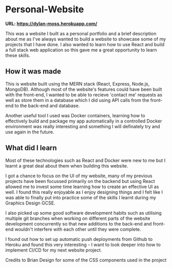 # Personal-Website

**URL: https://dylan-moss.herokuapp.com/**

This was a website I built as a personal portfolio and a brief description about me as I've always wanted to build a website to showcase some of my projects that I have done. I also wanted to learn how to use React and build a full stack web application so this gave me a great opportunity to learn these skills.

## How it was made

This is website built using the MERN stack (React, Express, Node.js, MongoDB). Although most of the website's features could have been built with the front-end, I wanted to be able to recieve 'contact me' requests as well as store them in a database which I did using API calls from the front-end to the back-end and database. 

Another useful tool I used was Docker containers, learning how to effectively build and package my app automatically in a controlled Docker environment was really interesting and something I will definately try and use again in the future.

## What did I learn 

Most of these technologies such as React and Docker were new to me but I learnt a great deal about them when building this website.

I got a chance to focus on the UI of my website, many of my previous projects have been focussed primarily on the backend but using React allowed me to invest some time learning how to create an effective UI as well. I found this really enjoyable as I enjoy designing things and I felt like I was able to finally put into practice some of the skills I learnt during my Graphics Design GCSE. 

I also picked up some good software development habits such as utilising multiple git branches when working on different parts of the website development concurrently so that new additions to the back-end and front-end wouldn't interfere with each other until they were complete. 

I found out how to set up automatic push deployments from Github to Heroku and found this very interesting - I want to look deeper into how to implement CI/CD for my next website project. 

Credits to Brian Design for some of the CSS components used in the project





